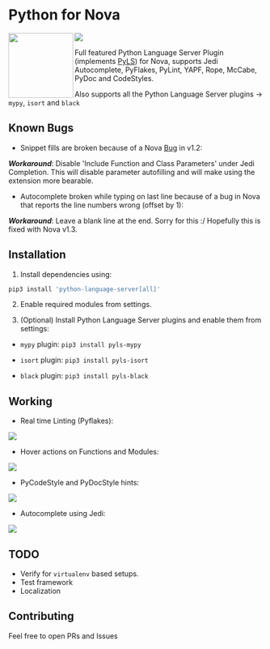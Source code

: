 # Python for Nova


<p align="center">
    <img src="https://raw.githubusercontent.com/mmshivesh/PyLS-Nova.novaextension/master/extension.png" align="left" height="128" width="128">
</p>

![](https://img.shields.io/badge/dynamic/json?color=brightgreen&label=Latest%20Version&query=%24.version&url=https%3A%2F%2Fraw.githubusercontent.com%2Fmmshivesh%2FPython-Nova.novaextension%2Fmaster%2Fextension.json)

Full featured Python Language Server Plugin (implements [PyLS](https://github.com/palantir/python-language-server)) for Nova, supports Jedi Autocomplete, PyFlakes, PyLint, YAPF, Rope, McCabe, PyDoc and CodeStyles.

Also supports all the Python Language Server plugins → `mypy`, `isort` and `black`

## Known Bugs

- Snippet fills are broken because of a Nova [Bug](https://github.com/mmshivesh/Python-Nova.novaextension/issues/1) in v1.2:

***Workaround***:
    Disable 'Include Function and Class Parameters' under Jedi Completion. This will disable parameter autofilling and will make using the extension more bearable.

- Autocomplete broken while typing on last line because of a bug in Nova that reports the line numbers wrong (offset by 1):

***Workaround***:
Leave a blank line at the end. Sorry for this :/ Hopefully this is fixed with Nova v1.3.

## Installation

1. Install dependencies using:

```bash
pip3 install 'python-language-server[all]'
```

2. Enable required modules from settings.

3. (Optional) Install Python Language Server plugins and enable them from settings:

- `mypy` plugin: `pip3 install pyls-mypy`

- `isort` plugin: `pip3 install pyls-isort`

- `black` plugin: `pip3 install pyls-black`


## Working

- Real time Linting (Pyflakes):

![](https://raw.githubusercontent.com/mmshivesh/Python-Nova.novaextension/master/.github/images/realtimeLinting.png)

- Hover actions on Functions and Modules:

![](https://raw.githubusercontent.com/mmshivesh/Python-Nova.novaextension/master/.github/images/hover.png)

- PyCodeStyle and PyDocStyle hints:

![](https://raw.githubusercontent.com/mmshivesh/Python-Nova.novaextension/master/.github/images/doccode.gif)

- Autocomplete using Jedi:

![](https://raw.githubusercontent.com/mmshivesh/Python-Nova.novaextension/master/.github/images/autoComplete.gif)


## TODO

- Verify for `virtualenv` based setups.
- Test framework
- Localization

## Contributing

Feel free to open PRs and Issues